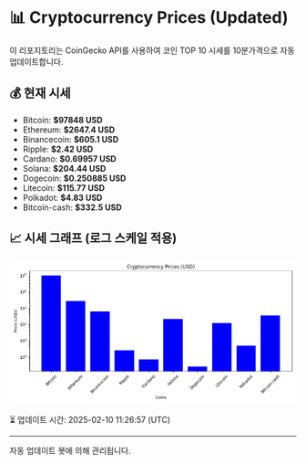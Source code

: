 
# 📊 Cryptocurrency Prices (Updated)

이 리포지토리는 CoinGecko API를 사용하여 코인 TOP 10 시세를 10분가격으로 자동 업데이트합니다.

## 💰 현재 시세
- Bitcoin: **$97848 USD**
- Ethereum: **$2647.4 USD**
- Binancecoin: **$605.1 USD**
- Ripple: **$2.42 USD**
- Cardano: **$0.69957 USD**
- Solana: **$204.44 USD**
- Dogecoin: **$0.250885 USD**
- Litecoin: **$115.77 USD**
- Polkadot: **$4.83 USD**
- Bitcoin-cash: **$332.5 USD**

## 📈 시세 그래프 (로그 스케일 적용)
![Crypto Prices](crypto_prices.png)

⏳ 업데이트 시간: 2025-02-10 11:26:57 (UTC)

---
자동 업데이트 봇에 의해 관리됩니다.
